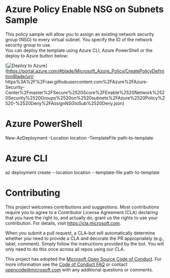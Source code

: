 # Azure Policy Enable NSG on Subnets Sample

This policy sample will allow you to assign an existing network security group (NSG) to every virtual subnet. You specify the ID of the network security group to use.  
You can deploy the template using Azure CLI, Azure PowerShell or the deploy to Azure button below:

[![Deploy to Azure](http://azuredeploy.net/deploybutton.png)](https://portal.azure.com/#blade/Microsoft_Azure_Policy/CreatePolicyDefinitionBlade/uri/ https%3A%2F%2Fraw.githubusercontent.com%2FAzure%2FAzure-Security-Center%2Fmaster%2FSecure%2520Score%2FEnable%2520Network%2520Security%2520Groups%2520on%2520subnets%2FAzure%2520Policy%2520-%2520Deny%2FAssignNSGtoSub%2520Deny.json)


# Azure PowerShell

New-AzDeployment -Location location -TemplateFile path-to-template

# Azure CLI

az deployment create --location location --template-file path-to-template

# Contributing

This project welcomes contributions and suggestions.  Most contributions require you to agree to a
Contributor License Agreement (CLA) declaring that you have the right to, and actually do, grant us
the rights to use your contribution. For details, visit https://cla.microsoft.com.

When you submit a pull request, a CLA-bot will automatically determine whether you need to provide
a CLA and decorate the PR appropriately (e.g., label, comment). Simply follow the instructions
provided by the bot. You will only need to do this once across all repos using our CLA.

This project has adopted the [Microsoft Open Source Code of Conduct](https://opensource.microsoft.com/codeofconduct/).
For more information see the [Code of Conduct FAQ](https://opensource.microsoft.com/codeofconduct/faq/) or
contact [opencode@microsoft.com](mailto:opencode@microsoft.com) with any additional questions or comments.

